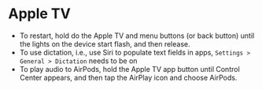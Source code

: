 # Apple TV

- To restart, hold do the Apple TV and menu buttons (or back button) until the lights on the device start flash, and then release.
- To use dictation, i.e., use Siri to populate text fields in apps, `Settings > General > Dictation` needs to be on
- To play audio to AirPods, hold the Apple TV app button until Control Center appears, and then tap the AirPlay icon and choose AirPods.
